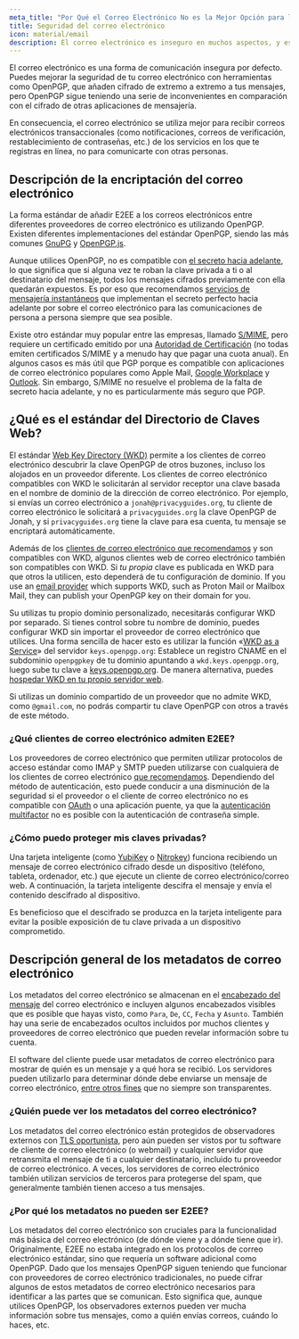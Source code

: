 ```yaml
---
meta_title: "Por Qué el Correo Electrónico No es la Mejor Opción para la Privacidad y la Seguridad - Privacy Guides"
title: Seguridad del correo electrónico
icon: material/email
description: El correo electrónico es inseguro en muchos aspectos, y estas son algunas de las razones por las que no es nuestra primera opción para las comunicaciones seguras.
---
```


El correo electrónico es una forma de comunicación insegura por defecto. Puedes mejorar la seguridad de tu correo electrónico con herramientas como OpenPGP, que añaden cifrado de extremo a extremo a tus mensajes, pero OpenPGP sigue teniendo una serie de inconvenientes en comparación con el cifrado de otras aplicaciones de mensajería.

En consecuencia, el correo electrónico se utiliza mejor para recibir correos electrónicos transaccionales (como notificaciones, correos de verificación, restablecimiento de contraseñas, etc.) de los servicios en los que te registras en línea, no para comunicarte con otras personas.

## Descripción de la encriptación del correo electrónico

La forma estándar de añadir E2EE a los correos electrónicos entre diferentes proveedores de correo electrónico es utilizando OpenPGP. Existen diferentes implementaciones del estándar OpenPGP, siendo las más comunes [GnuPG](../encryption.md#gnu-privacy-guard) y [OpenPGP.js](https://openpgpjs.org).

Aunque utilices OpenPGP, no es compatible con [el secreto hacia adelante](https://en.wikipedia.org/wiki/Forward_secrecy), lo que significa que si alguna vez te roban la clave privada a ti o al destinatario del mensaje, todos los mensajes cifrados previamente con ella quedarán expuestos. Es por eso que recomendamos [servicios de mensajería instantáneos](../real-time-communication.md) que implementan el secreto perfecto hacia adelante por sobre el correo electrónico para las comunicaciones de persona a persona siempre que sea posible.

Existe otro estándar muy popular entre las empresas, llamado [S/MIME](https://en.wikipedia.org/wiki/S/MIME), pero requiere un certificado emitido por una [Autoridad de Certificación](https://en.wikipedia.org/wiki/Certificate_authority) (no todas emiten certificados S/MIME y a menudo hay que pagar una cuota anual). En algunos casos es más útil que PGP porque es compatible con aplicaciones de correo electrónico populares como Apple Mail, [Google Workplace](https://support.google.com/a/topic/9061730) y [Outlook](https://support.office.com/article/encrypt-messages-by-using-s-mime-in-outlook-on-the-web-878c79fc-7088-4b39-966f-14512658f480). Sin embargo, S/MIME no resuelve el problema de la falta de secreto hacia adelante, y no es particularmente más seguro que PGP.

## ¿Qué es el estándar del Directorio de Claves Web?

El estándar [Web Key Directory (WKD)](https://wiki.gnupg.org/WKD) permite a los clientes de correo electrónico descubrir la clave OpenPGP de otros buzones, incluso los alojados en un proveedor diferente. Los clientes de correo electrónico compatibles con WKD le solicitarán al servidor receptor una clave basada en el nombre de dominio de la dirección de correo electrónico. Por ejemplo, si envías un correo electrónico a `jonah@privacyguides.org`, tu cliente de correo electrónico le solicitará a `privacyguides.org` la clave OpenPGP de Jonah, y si `privacyguides.org` tiene la clave para esa cuenta, tu mensaje se encriptará automáticamente.

Además de los [clientes de correo electrónico que recomendamos](../email-clients.md) y son compatibles con WKD, algunos clientes web de correo electrónico también son compatibles con WKD. Si *tu propia* clave es publicada en WKD para que otros la utilicen, esto dependerá de tu configuración de dominio. If you use an [email provider](../email.md#openpgp-compatible-services) which supports WKD, such as Proton Mail or Mailbox Mail, they can publish your OpenPGP key on their domain for you.

Su utilizas tu propio dominio personalizado, necesitarás configurar WKD por separado. Si tienes control sobre tu nombre de dominio, puedes configurar WKD sin importar el proveedor de correo electrónico que utilices. Una forma sencilla de hacer esto es utilizar la función «[WKD as a Service](https://keys.openpgp.org/about/usage#wkd-as-a-service)» del servidor `keys.openpgp.org`: Establece un registro CNAME en el subdominio `openpgpkey` de tu dominio apuntando a `wkd.keys.openpgp.org`, luego sube tu clave a [keys.openpgp.org](https://keys.openpgp.org). De manera alternativa, puedes [hospedar WKD en tu propio servidor web](https://wiki.gnupg.org/WKDHosting).

Si utilizas un dominio compartido de un proveedor que no admite WKD, como `@gmail.com`, no podrás compartir tu clave OpenPGP con otros a través de este método.

### ¿Qué clientes de correo electrónico admiten E2EE?

Los proveedores de correo electrónico que permiten utilizar protocolos de acceso estándar como IMAP y SMTP pueden utilizarse con cualquiera de los clientes de correo electrónico [que recomendamos](../email-clients.md). Dependiendo del método de autenticación, esto puede conducir a una disminución de la seguridad si el proveedor o el cliente de correo electrónico no es compatible con [OAuth](account-creation.md#sign-in-with-oauth) o una aplicación puente, ya que la [autenticación multifactor](multi-factor-authentication.md) no es posible con la autenticación de contraseña simple.

### ¿Cómo puedo proteger mis claves privadas?

Una tarjeta inteligente (como [YubiKey](https://support.yubico.com/hc/articles/360013790259-Using-Your-YubiKey-with-OpenPGP) o [Nitrokey](../security-keys.md#nitrokey)) funciona recibiendo un mensaje de correo electrónico cifrado desde un dispositivo (teléfono, tableta, ordenador, etc.) que ejecute un cliente de correo electrónico/correo web. A continuación, la tarjeta inteligente descifra el mensaje y envía el contenido descifrado al dispositivo.

Es beneficioso que el descifrado se produzca en la tarjeta inteligente para evitar la posible exposición de tu clave privada a un dispositivo comprometido.

## Descripción general de los metadatos de correo electrónico

Los metadatos del correo electrónico se almacenan en el [encabezado del mensaje](https://en.wikipedia.org/wiki/Email#Message_header) del correo electrónico e incluyen algunos encabezados visibles que es posible que hayas visto, como `Para`, `De`, `CC`, `Fecha` y `Asunto`. También hay una serie de encabezados ocultos incluidos por muchos clientes y proveedores de correo electrónico que pueden revelar información sobre tu cuenta.

El software del cliente puede usar metadatos de correo electrónico para mostrar de quién es un mensaje y a qué hora se recibió. Los servidores pueden utilizarlo para determinar dónde debe enviarse un mensaje de correo electrónico, [entre otros fines](https://es.wikipedia.org/wiki/Correo_electr%C3%B3nico#Escritura_del_mensaje) que no siempre son transparentes.

### ¿Quién puede ver los metadatos del correo electrónico?

Los metadatos del correo electrónico están protegidos de observadores externos con [TLS oportunista](https://en.wikipedia.org/wiki/Opportunistic_TLS), pero aún pueden ser vistos por tu software de cliente de correo electrónico (o webmail) y cualquier servidor que retransmita el mensaje de ti a cualquier destinatario, incluido tu proveedor de correo electrónico. A veces, los servidores de correo electrónico también utilizan servicios de terceros para protegerse del spam, que generalmente también tienen acceso a tus mensajes.

### ¿Por qué los metadatos no pueden ser E2EE?

Los metadatos del correo electrónico son cruciales para la funcionalidad más básica del correo electrónico (de dónde viene y a dónde tiene que ir). Originalmente, E2EE no estaba integrado en los protocolos de correo electrónico estándar, sino que requería un software adicional como OpenPGP. Dado que los mensajes OpenPGP siguen teniendo que funcionar con proveedores de correo electrónico tradicionales, no puede cifrar algunos de estos metadatos de correo electrónico necesarios para identificar a las partes que se comunican. Esto significa que, aunque utilices OpenPGP, los observadores externos pueden ver mucha información sobre tus mensajes, como a quién envías correos, cuándo lo haces, etc.
